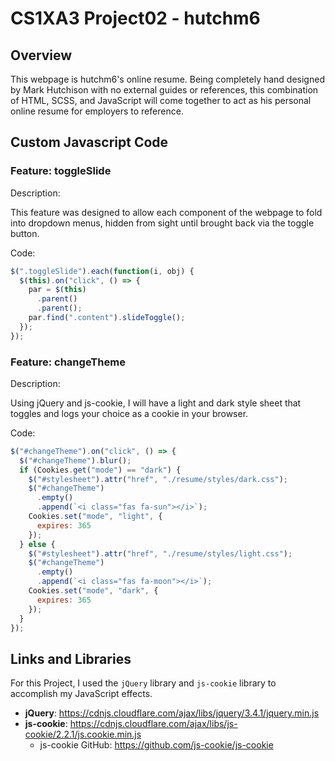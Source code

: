 # CS1XA3 Project02 - hutchm6

## Overview

This webpage is hutchm6's online resume. Being completely hand designed by Mark Hutchison with no external guides or references, this combination of HTML, SCSS, and JavaScript will come together to act as his personal online resume for employers to reference.

## Custom Javascript Code

### Feature: toggleSlide

Description:

This feature was designed to allow each component of the webpage to fold into dropdown menus, hidden from sight until brought back via the toggle button.

Code:

```javascript
$(".toggleSlide").each(function(i, obj) {
  $(this).on("click", () => {
    par = $(this)
      .parent()
      .parent();
    par.find(".content").slideToggle();
  });
});
```

### Feature: changeTheme

Description:

Using jQuery and js-cookie, I will have a light and dark style sheet that toggles and logs your choice as a cookie in your browser.

Code:

```javascript
$("#changeTheme").on("click", () => {
  $("#changeTheme").blur();
  if (Cookies.get("mode") == "dark") {
    $("#stylesheet").attr("href", "./resume/styles/dark.css");
    $("#changeTheme")
      .empty()
      .append(`<i class="fas fa-sun"></i>`);
    Cookies.set("mode", "light", {
      expires: 365
    });
  } else {
    $("#stylesheet").attr("href", "./resume/styles/light.css");
    $("#changeTheme")
      .empty()
      .append(`<i class="fas fa-moon"></i>`);
    Cookies.set("mode", "dark", {
      expires: 365
    });
  }
});
```

## Links and Libraries

For this Project, I used the `jQuery` library and `js-cookie` library to accomplish my JavaScript effects.

- **jQuery**: <https://cdnjs.cloudflare.com/ajax/libs/jquery/3.4.1/jquery.min.js>
- **js-cookie**: <https://cdnjs.cloudflare.com/ajax/libs/js-cookie/2.2.1/js.cookie.min.js>
  - js-cookie GitHub: <https://github.com/js-cookie/js-cookie>
